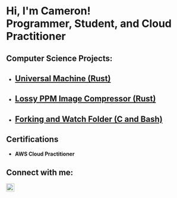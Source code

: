 <h1> Hi, I'm Cameron! <br> Programmer, Student, and Cloud Practitioner </h1> 

<h2> Computer Science Projects: </h2>

- [Universal Machine (Rust)](https://github.com/CameronMcgurer/UniversalMachine)
  - 
- [Lossy PPM Image Compressor (Rust)](https://github.com/CameronMcgurer/ImageCompressor)
  -   
- [Forking and Watch Folder (C and Bash)]()
  - 
<h2> Certifications </h2>

- <b> AWS Cloud Practitioner </b>

<h2> Connect with me: </h2>

[<img align="left" alt="JoshMadakor | LinkedIn" width="22px" src="https://cdn.jsdelivr.net/npm/simple-icons@v3/icons/linkedin.svg" />][linkedin]

[linkedin]: https://linkedin.com/in/cameronmcgurer

<!--
**CameronMcgurer/CameronMcgurer** is a ✨ _special_ ✨ repository because its `README.md` (this file) appears on your GitHub profile.

Here are some ideas to get you started:

- 🔭 I’m currently working on ...
- 🌱 I’m currently learning ...
- 👯 I’m looking to collaborate on ...
- 🤔 I’m looking for help with ...
- 💬 Ask me about ...
- 📫 How to reach me: ...
- 😄 Pronouns: ...
- ⚡ Fun fact: ...
-->

